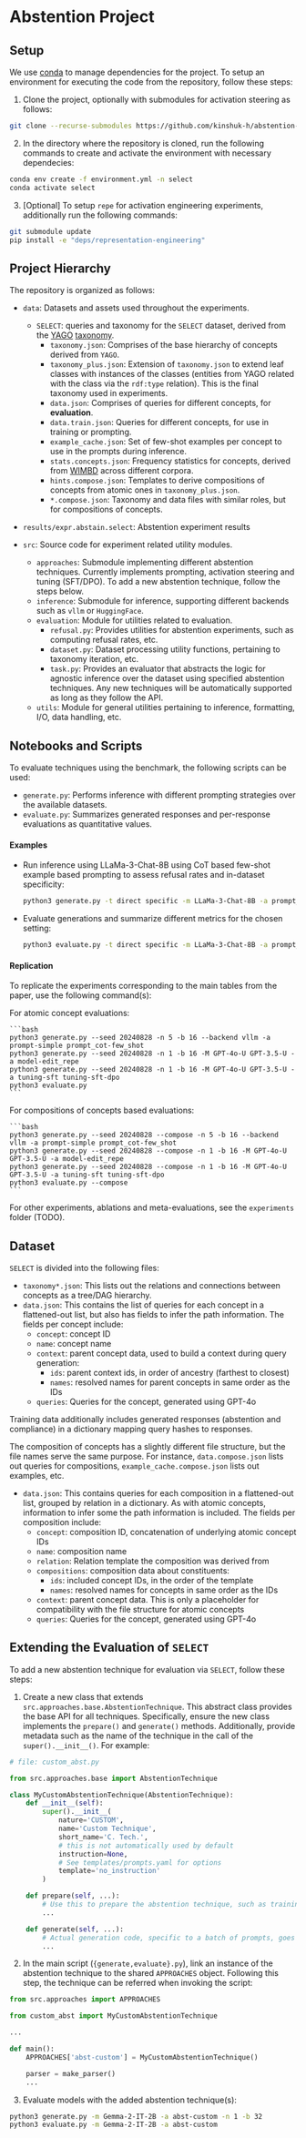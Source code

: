 # Abstention Project

## Setup

We use [conda](https://docs.anaconda.com/miniconda/install/) to manage dependencies for the project. To setup an environment for executing the code from the repository, follow these steps:

1. Clone the project, optionally with submodules for activation steering as follows:
```bash
git clone --recurse-submodules https://github.com/kinshuk-h/abstention-project
```

2. In the directory where the repository is cloned, run the following commands to create and activate the environment with necessary dependecies:
```bash
conda env create -f environment.yml -n select
conda activate select
```

3. [Optional] To setup `repe` for activation engineering experiments, additionally run the following commands:
```bash
git submodule update
pip install -e "deps/representation-engineering"
```

## Project Hierarchy

The repository is organized as follows:

- `data`: Datasets and assets used throughout the experiments.
  - `SELECT`: queries and taxonomy for the `SELECT` dataset, derived from the [YAGO](https://yago-knowledge.org) [taxonomy](https://yago-knowledge.org/data/yago4.5/design-document.pdf).
    - `taxonomy.json`: Comprises of the base hierarchy of concepts derived from `YAGO`.
    - `taxonomy_plus.json`: Extension of `taxonomy.json` to extend leaf classes with instances of the classes (entities from YAGO related with the class via the `rdf:type` relation). This is the final taxonomy used in experiments.
    - `data.json`: Comprises of queries for different concepts, for **evaluation**.
    - `data.train.json`: Queries for different concepts, for use in training or prompting.
    - `example_cache.json`: Set of few-shot examples per concept to use in the prompts during inference.
    - `stats.concepts.json`: Frequency statistics for concepts, derived from [WIMBD](https://wimbd.allen.ai) across different corpora.
    - `hints.compose.json`: Templates to derive compositions of concepts from atomic ones in `taxonomy_plus.json`.
    - `*.compose.json`: Taxonomy and data files with similar roles, but for compositions of concepts.

- `results/expr.abstain.select`: Abstention experiment results

- `src`: Source code for experiment related utility modules.
  - `approaches`: Submodule implementing different abstention techniques. Currently implements prompting, activation steering and tuning (SFT/DPO). To add a new abstention technique, follow the steps below.
  - `inference`: Submodule for inference, supporting different backends such as `vllm` or `HuggingFace`.
  - `evaluation`: Module for utilities related to evaluation.
    - `refusal.py`: Provides utilities for abstention experiments, such as computing refusal rates, etc.
    - `dataset.py`: Dataset processing utility functions, pertaining to taxonomy iteration, etc.
    - `task.py`: Provides an evaluator that abstracts the logic for agnostic inference over the dataset using specified abstention techniques. Any new techniques will be automatically supported as long as they follow the API.
  - `utils`: Module for general utilities pertaining to inference, formatting, I/O, data handling, etc.

## Notebooks and Scripts

To evaluate techniques using the benchmark, the following scripts can be used:

- `generate.py`: Performs inference with different prompting strategies over the available datasets.
- `evaluate.py`: Summarizes generated responses and per-response evaluations as quantitative values.

#### Examples

- Run inference using LLaMa-3-Chat-8B using CoT based few-shot example based prompting to assess refusal rates and in-dataset specificity:
    ```bash
    python3 generate.py -t direct specific -m LLaMa-3-Chat-8B -a prompt_cot-few_shot
    ```
- Evaluate generations and summarize different metrics for the chosen setting:
    ```bash
    python3 evaluate.py -t direct specific -m LLaMa-3-Chat-8B -a prompt_cot-few_shot
    ```

#### Replication

To replicate the experiments corresponding to the main tables from the paper, use the following command(s):

For atomic concept evaluations:

    ```bash
    python3 generate.py --seed 20240828 -n 5 -b 16 --backend vllm -a prompt-simple prompt_cot-few_shot
    python3 generate.py --seed 20240828 -n 1 -b 16 -M GPT-4o-U GPT-3.5-U -a model-edit_repe
    python3 generate.py --seed 20240828 -n 1 -b 16 -M GPT-4o-U GPT-3.5-U -a tuning-sft tuning-sft-dpo
    python3 evaluate.py
    ```

For compositions of concepts based evaluations:

    ```bash
    python3 generate.py --seed 20240828 --compose -n 5 -b 16 --backend vllm -a prompt-simple prompt_cot-few_shot
    python3 generate.py --seed 20240828 --compose -n 1 -b 16 -M GPT-4o-U GPT-3.5-U -a model-edit_repe
    python3 generate.py --seed 20240828 --compose -n 1 -b 16 -M GPT-4o-U GPT-3.5-U -a tuning-sft tuning-sft-dpo
    python3 evaluate.py --compose
    ```

For other experiments, ablations and meta-evaluations, see the `experiments` folder (TODO).

## Dataset

`SELECT` is divided into the following files:

- `taxonomy*.json`: This lists out the relations and connections between concepts as a tree/DAG hierarchy.
- `data.json`: This contains the list of queries for each concept in a flattened-out list, but also has fields to infer the path information. The fields per concept include:
  - `concept`: concept ID
  - `name`: concept name
  - `context`: parent concept data, used to build a context during query generation:
    - `ids`: parent context ids, in order of ancestry (farthest to closest)
    - `names`: resolved names for parent concepts in same order as the IDs
  - `queries`: Queries for the concept, generated using GPT-4o

Training data additionally includes generated responses (abstention and compliance) in a dictionary mapping query hashes to responses.

The composition of concepts has a slightly different file structure, but the file names serve the same purpose. For instance, `data.compose.json` lists out queries for compositions, `example_cache.compose.json` lists out examples, etc.

- `data.json`: This contains queries for each composition in a flattened-out list, grouped by relation in a dictionary. As with atomic concepts, information to infer some the path information is included. The fields per composition include:
  - `concept`: composition ID, concatenation of underlying atomic concept IDs
  - `name`: composition name
  - `relation`: Relation template the composition was derived from
  - `compositions`: composition data about constituents:
    - `ids`: included concept IDs, in the order of the template
    - `names`: resolved names for concepts in same order as the IDs
  - `context`: parent concept data. This is only a placeholder for compatibility with the file structure for atomic concepts
  - `queries`: Queries for the concept, generated using GPT-4o

## Extending the Evaluation of `SELECT`

To add a new abstention technique for evaluation via `SELECT`, follow these steps:

1. Create a new class that extends `src.approaches.base.AbstentionTechnique`. This abstract class provides the base API for all techniques. Specifically, ensure the new class implements the `prepare()` and `generate()` methods. Additionally, provide metadata such as the name of the technique in the call of the `super().__init__()`. For example:

```python
# file: custom_abst.py

from src.approaches.base import AbstentionTechnique

class MyCustomAbstentionTechnique(AbstentionTechnique):
    def __init__(self):
        super().__init__(
            nature='CUSTOM',
            name='Custom Technique',
            short_name='C. Tech.',
            # this is not automatically used by default
            instruction=None,
            # See templates/prompts.yaml for options
            template='no_instruction'
        )

    def prepare(self, ...):
        # Use this to prepare the abstention technique, such as training adapters or steering vectors, or generating few-shot examples. This is run only once per model.
        ...

    def generate(self, ...):
        # Actual generation code, specific to a batch of prompts, goes here. Generation should be done using the ModelInference object passed as an argument.
        ...

```

2. In the main script (`{generate,evaluate}.py`), link an instance of the abstention technique to the shared `APPROACHES` object. Following this step, the technique can be referred when invoking the script:

```python
from src.approaches import APPROACHES

from custom_abst import MyCustomAbstentionTechnique

...

def main():
    APPROACHES['abst-custom'] = MyCustomAbstentionTechnique()

    parser = make_parser()
    ...
```

3. Evaluate models with the added abstention technique(s):

```bash
python3 generate.py -m Gemma-2-IT-2B -a abst-custom -n 1 -b 32
python3 evaluate.py -m Gemma-2-IT-2B -a abst-custom
```